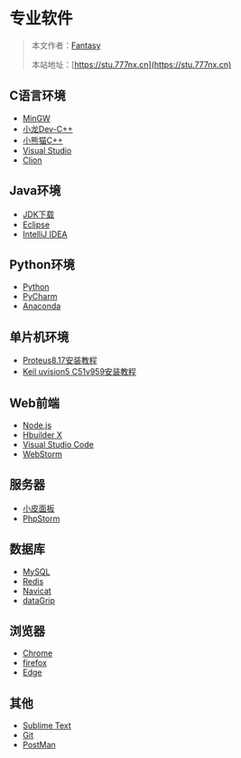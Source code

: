 # 专业软件

> 本文作者：[Fantasy](https://www.777nx.cn/personal/about/)
>
> 本站地址：[https://stu.777nx.cn](https://stu.777nx.cn)

## C语言环境
- [MinGW](https://sourceforge.net/projects/mingw/files/MinGW/Base/mingw-w64/)
- [小龙Dev-C++](https://gitee.com/devcpp/devcpp)
- [小熊猫C++](https://royqh.net/redpandacpp/)
- [Visual Studio](https://visualstudio.microsoft.com/zh-hans/vs/)
- [Clion](https://www.jetbrains.com/clion/)

## Java环境
- [JDK下载](https://423down.lanzouo.com/b0f2gmp3e)
- [Eclipse](https://www.eclipse.org/downloads/)
- [IntelliJ IDEA](https://www.jetbrains.com/idea/download/#section=windows)

## Python环境
- [Python](https://www.python.org/downloads/)
- [PyCharm](https://www.jetbrains.com/pycharm/download/#section=windows)
- [Anaconda](https://www.anaconda.com/products/individual)

## 单片机环境
- [Proteus8.17安装教程](https://mp.weixin.qq.com/s/PDjBNFDKuH-bSptJTr-w0A)
- [Keil uvision5 C51v959安装教程](https://mp.weixin.qq.com/s/9nLPN7tmJUj9pV404tiItg)

## Web前端
- [Node.js](https://nodejs.org/zh-cn/)
- [Hbuilder X](https://www.dcloud.io/hbuilderx.html)
- [Visual Studio Code](https://code.visualstudio.com/)
- [WebStorm](https://www.jetbrains.com/webstorm/download/#section=windows)

## 服务器
- [小皮面板](https://www.xp.cn/)
- [PhpStorm](https://www.jetbrains.com/phpstorm/download/#section=windows)

## 数据库
- [MySQL](https://dev.mysql.com/downloads/mysql/)
- [Redis](https://github.com/redis/redis/archive/refs/tags/6.0.6.tar.gz)
- [Navicat](https://www.navicat.com.cn/)
- [dataGrip](https://www.jetbrains.com/datagrip/)

## 浏览器
- [Chrome](https://www.google.cn/chrome/)
- [firefox](https://www.firefox.com.cn/)
- [Edge](https://www.microsoft.com/zh-cn/edge)

## 其他
- [Sublime Text](https://www.sublimetext.com/)
- [Git](https://git-scm.com/downloads)
- [PostMan](https://www.postman.com/downloads/?utm_source=postman-home)